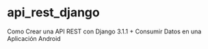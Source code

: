 # api_rest_django
Como Crear una API REST con Django 3.1.1 + Consumir Datos en una Aplicación Android
